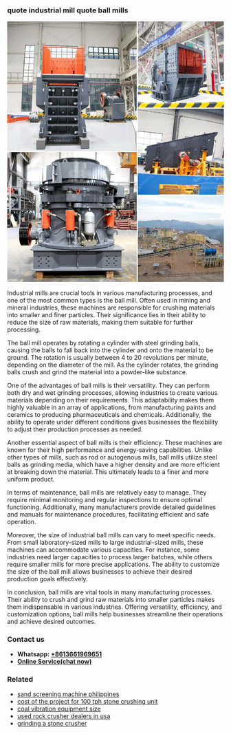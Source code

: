 <h3>quote industrial mill quote ball mills</h3><img src='1706773557.jpg' alt=''><p>Industrial mills are crucial tools in various manufacturing processes, and one of the most common types is the ball mill. Often used in mining and mineral industries, these machines are responsible for crushing materials into smaller and finer particles. Their significance lies in their ability to reduce the size of raw materials, making them suitable for further processing.</p><p>The ball mill operates by rotating a cylinder with steel grinding balls, causing the balls to fall back into the cylinder and onto the material to be ground. The rotation is usually between 4 to 20 revolutions per minute, depending on the diameter of the mill. As the cylinder rotates, the grinding balls crush and grind the material into a powder-like substance.</p><p>One of the advantages of ball mills is their versatility. They can perform both dry and wet grinding processes, allowing industries to create various materials depending on their requirements. This adaptability makes them highly valuable in an array of applications, from manufacturing paints and ceramics to producing pharmaceuticals and chemicals. Additionally, the ability to operate under different conditions gives businesses the flexibility to adjust their production processes as needed.</p><p>Another essential aspect of ball mills is their efficiency. These machines are known for their high performance and energy-saving capabilities. Unlike other types of mills, such as rod or autogenous mills, ball mills utilize steel balls as grinding media, which have a higher density and are more efficient at breaking down the material. This ultimately leads to a finer and more uniform product.</p><p>In terms of maintenance, ball mills are relatively easy to manage. They require minimal monitoring and regular inspections to ensure optimal functioning. Additionally, many manufacturers provide detailed guidelines and manuals for maintenance procedures, facilitating efficient and safe operation.</p><p>Moreover, the size of industrial ball mills can vary to meet specific needs. From small laboratory-sized mills to large industrial-sized mills, these machines can accommodate various capacities. For instance, some industries need larger capacities to process larger batches, while others require smaller mills for more precise applications. The ability to customize the size of the ball mill allows businesses to achieve their desired production goals effectively.</p><p>In conclusion, ball mills are vital tools in many manufacturing processes. Their ability to crush and grind raw materials into smaller particles makes them indispensable in various industries. Offering versatility, efficiency, and customization options, ball mills help businesses streamline their operations and achieve desired outcomes.</p><h3>Contact us</h3><ul><li><strong>Whatsapp:&nbsp;<a href="https://wa.me/8613661969651">+8613661969651</a></strong></li><li><a href="https://swt.shibang-china.com/?git&amp;zhl&amp;quote industrial mill quote ball mills"><strong>Online Service(chat now)</strong></a></li></ul><h3>Related</h3><ul><li><a href='sand screening machine philippines.md'>sand screening machine philippines</a></li><li><a href='cost of the project for 100 tph stone crushing unit.md'>cost of the project for 100 tph stone crushing unit</a></li><li><a href='coal vibration equipment size.md'>coal vibration equipment size</a></li><li><a href='used rock crusher dealers in usa.md'>used rock crusher dealers in usa</a></li><li><a href='grinding a stone crusher.md'>grinding a stone crusher</a></li></ul>